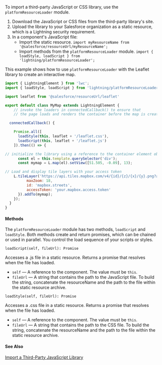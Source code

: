 To import a third-party JavaScript or CSS library, use the `platformResourceLoader` module.

1. Download the JavaScript or CSS files from the third-party library's site.
2. Upload the library to your Salesforce organization as a static resource, which is a Lightning security requirement.
3. In a component's JavaScript file:
    * Import the static resource.
        `import myResourceName from '@salesforce/resourceUrl/myResourceName';`
    * Import methods from the `platformResourceLoader` module.
        `import { loadStyle, loadScript } from 'lightning/platformResourceLoader';`


This example shows how to use `platformResourceLoader` with the Leaflet library to create an interactive map.

```javascript
import { LightningElement } from 'lwc';
import { loadStyle, loadScript } from 'lightning/platformResourceLoader';

import leaflet from '@salesforce/resourceUrl/leaflet'

export default class MyMap extends LightningElement {
    // invoke the loaders in connectedCallback() to ensure that
    // the page loads and renders the container before the map is created

  connectedCallback() {

    Promise.all([
      loadStyle(this, leaflet + '/leaflet.css'),
      loadScript(this, leaflet + '/leaflet.js')
    ]).then(() => {

// initialize the library using a reference to the container element obtained from the DOM
      const el = this.template.querySelector('div');
      const mymap = L.map(el).setView([51.505, -0.09], 13);

// Load and display tile layers with your access token
    L.tileLayer('https://api.tiles.mapbox.com/v4/{id}/{z}/{x}/{y}.png?access_token={accessToken}', {
          maxZoom: 18,
          id: 'mapbox.streets',
          accessToken: 'your.mapbox.access.token'
      }).addTo(mymap);
    });
  }
}
```

#### Methods

The `platformResourceLoader` module has two methods, `loadScript` and `loadStyle`. Both methods create and return promises, which can be chained or used in parallel. You control the load sequence of your scripts or styles.

`loadScript(self, fileUrl): Promise`

Accesses a .js file in a static resource. Returns a promise that resolves when the file has loaded.
* `self` — A reference to the component. The value must be `this`.
* `fileUrl` — A string that contains the path to the JavaScript file. To build the string, concatenate the resourceName and the path to the file within the static resource archive.

`loadStyle(self, fileUrl): Promise`

Accesses a .css file in a static resource. Returns a promise that resolves when the file has loaded.
* `self` — A reference to the component. The value must be `this`.
* `fileUrl` — A string that contains the path to the CSS file. To build the string, concatenate the resourceName and the path to the file within the static resource archive.

#### See Also

[Import a Third-Party JavaScript Library](docs/component-library/documentation/lwc/lwc.create_third_party_library)
